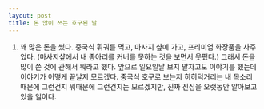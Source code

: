 ```yaml
---
layout: post
title: 돈 많이 쓰는 호구된 날
---
```


1. 꽤 많은 돈을 썼다. 중국식 훠궈를 먹고, 마사지 샾에 가고, 프리미엄 화장품을 사주었다. (마사지샾에서 내 종아리를 커버를 못하는 것을 보면서 웃펐다.) 그래서 돈을 많이 쓴 것에 관해서 뭐라고 했다. 앞으로 일요일날 보지 말자고도 이야기를 했는데 이야기가 어떻게 끝날지 모르겠다. 중국식 호구로 보는지 히히덕거리는 내 목소리 때문에 그런건지 뭐때문에 그런건지는 모르겠지만, 진짜 진심을 오랫동안 알아보고 있을 일이다.